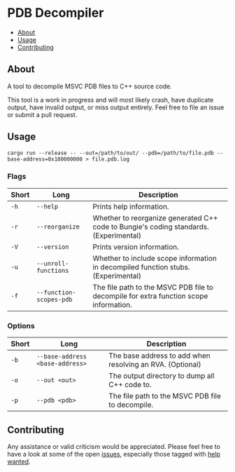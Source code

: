 # PDB Decompiler

* [About](#about)
* [Usage](#usage)
* [Contributing](#contributing)

## About

A tool to decompile MSVC PDB files to C++ source code.

This tool is a work in progress and will most likely crash, have duplicate output, have invalid output, or miss output entirely. Feel free to file an issue or submit a pull request.

## Usage

```
cargo run --release -- --out=/path/to/out/ --pdb=/path/to/file.pdb --base-address=0x180000000 > file.pdb.log
```

### Flags

| Short | Long | Description |
|-|-|-|
| `-h` | `--help` | Prints help information. |
| `-r` | `--reorganize` | Whether to reorganize generated C++ code to Bungie's coding standards. (Experimental) |
| `-V` | `--version` | Prints version information. |
| `-u` | `--unroll-functions` | Whether to include scope information in decompiled function stubs. (Experimental) |
| `-f` | `--function-scopes-pdb` | The file path to the MSVC PDB file to decompile for extra function scope information. |

### Options

| Short | Long | Description |
|-|-|-|
| `-b` | `--base-address <base-address>` | The base address to add when resolving an RVA. (Optional) |
| `-o` | `--out <out>` | The output directory to dump all C++ code to. |
| `-p` | `--pdb <pdb>` | The file path to the MSVC PDB file to decompile. |

## Contributing

Any assistance or valid criticism would be appreciated. Please feel free to have a look at some of the open [issues](https://github.com/camden-smallwood/pdb-decompiler/issues), especially those tagged with [help wanted](https://github.com/camden-smallwood/pdb-decompiler/issues?q=is%3Aissue+is%3Aopen+label%3A"help+wanted").
